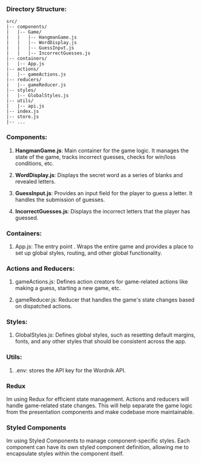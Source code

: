 

### Directory Structure:

```
src/
|-- components/
|   |-- Game/
|   |   |-- HangmanGame.js
|   |   |-- WordDisplay.js
|   |   |-- GuessInput.js
|   |   |-- IncorrectGuesses.js
|-- containers/
|   |-- App.js
|-- actions/
|   |-- gameActions.js
|-- reducers/
|   |-- gameReducer.js
|-- styles/
|   |-- GlobalStyles.js
|-- utils/
|   |-- api.js
|-- index.js
|-- store.js
|-- ...
```

### Components:

1. **HangmanGame.js**: Main container for the game logic. It manages the state of the game, tracks incorrect guesses, checks for win/loss conditions, etc.

2. **WordDisplay.js**: Displays the secret word as a series of blanks and revealed letters.

3. **GuessInput.js**: Provides an input field for the player to guess a letter. It handles the submission of guesses.

4. **IncorrectGuesses.js**: Displays the incorrect letters that the player has guessed.

### Containers:

1. App.js: The entry point . Wraps the entire game and provides a place to set up global styles, routing, and other global functionality.

### Actions and Reducers:

1. gameActions.js: Defines action creators for game-related actions like making a guess, starting a new game, etc.

2. gameReducer.js: Reducer that handles the game's state changes based on dispatched actions.

### Styles:

1. GlobalStyles.js: Defines global styles, such as resetting default margins, fonts, and any other styles that should be consistent across the app.

### Utils:

1. .env: stores the API key for the Wordnik API.

### Redux 

Im using Redux for efficient state management. Actions and reducers will handle game-related state changes. This will help separate the game logic from the presentation components and make codebase more maintainable.

### Styled Components

Im using Styled Components to manage component-specific styles. Each component can have its own styled component definition, allowing me to encapsulate styles within the component itself.
